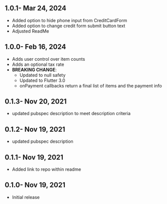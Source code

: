 ## 1.0.1- Mar 24, 2024
- Added option to hide phone input from CreditCardForm
- Added option to change credit form submit button text
- Adjusted ReadMe
## 1.0.0- Feb 16, 2024
- Adds user control over item counts
- Adds an optional tax rate
- **BREAKING CHANGE**: 
  - Updated to null safety
  - Updated to Flutter 3.0
  - onPayment callbacks return a final list of items and the payment info
## 0.1.3- Nov 20, 2021
- updated pubspec description to meet description criteria
## 0.1.2- Nov 19, 2021
- updated pubspec description
## 0.1.1- Nov 19, 2021
- Added link to repo within readme
## 0.1.0- Nov 19, 2021
- Initial release